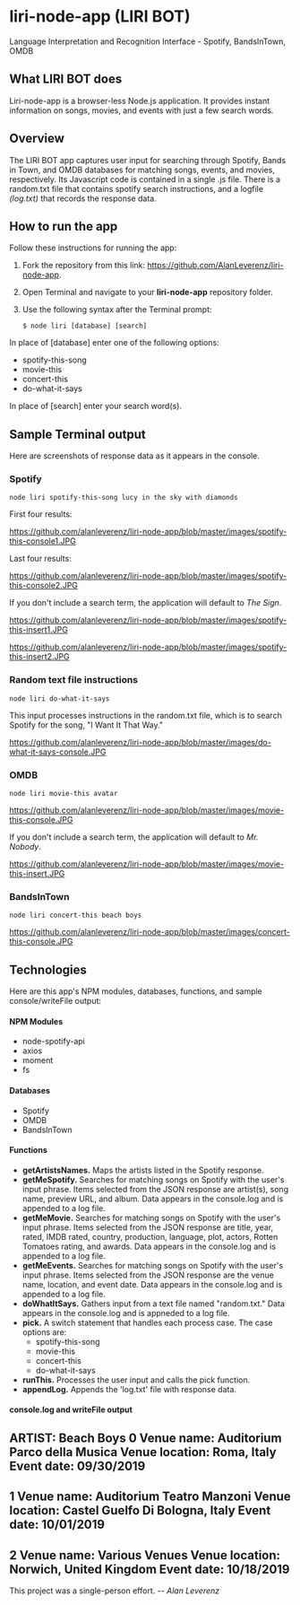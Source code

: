# liri-node-app (LIRI BOT)
Language Interpretation and Recognition Interface - Spotify, BandsInTown, OMDB

## What LIRI BOT does
Liri-node-app is a browser-less Node.js application. It provides instant information on songs, movies, and events with just a few search words.

## Overview
The LIRI BOT app captures user input for searching through Spotify, Bands in Town, and OMDB databases for matching songs, events, and movies, respectively. Its Javascript code is contained in a single .js file. There is a random.txt file that contains spotify search instructions, and a logfile *(log.txt)* that records the response data. 

## How to run the app
Follow these instructions for running the app:
1. Fork the repository from this link: https://github.com/AlanLeverenz/liri-node-app.
1. Open Terminal and navigate to your __liri-node-app__ repository folder.
1. Use the following syntax after the Terminal prompt:

    `$ node liri [database] [search]`

In place of [database] enter one of the following options:
* spotify-this-song
* movie-this
* concert-this
* do-what-it-says

In place of [search] enter your search word(s).

## Sample Terminal output
Here are screenshots of response data as it appears in the console.

### Spotify

`node liri spotify-this-song lucy in the sky with diamonds`

First four results:

https://github.com/alanleverenz/liri-node-app/blob/master/images/spotify-this-console1.JPG

Last four results:

https://github.com/alanleverenz/liri-node-app/blob/master/images/spotify-this-console2.JPG

If you don't include a search term, the application will default to *The Sign*.

https://github.com/alanleverenz/liri-node-app/blob/master/images/spotify-this-insert1.JPG

https://github.com/alanleverenz/liri-node-app/blob/master/images/spotify-this-insert2.JPG

### Random text file instructions

`node liri do-what-it-says`

This input processes instructions in the random.txt file, which is to search Spotify for the song, "I Want It That Way."

https://github.com/alanleverenz/liri-node-app/blob/master/images/do-what-it-says-console.JPG

### OMDB

`node liri movie-this avatar`

https://github.com/alanleverenz/liri-node-app/blob/master/images/movie-this-console.JPG

If you don't include a search term, the application will default to *Mr. Nobody*.

https://github.com/alanleverenz/liri-node-app/blob/master/images/movie-this-insert.JPG

### BandsInTown

`node liri concert-this beach boys`

https://github.com/alanleverenz/liri-node-app/blob/master/images/concert-this-console.JPG


## Technologies
Here are this app's NPM modules, databases, functions, and sample console/writeFile output:

#### NPM Modules
* node-spotify-api
* axios
* moment
* fs

#### Databases
* Spotify
* OMDB
* BandsInTown

#### Functions
* __getArtistsNames.__ Maps the artists listed in the Spotify response.
* __getMeSpotify.__ Searches for matching songs on Spotify with the user's input phrase. Items selected from the JSON response are artist(s), song name, preview URL, and album. Data appears in the console.log and is appended to a log file.
* __getMeMovie.__ Searches for matching songs on Spotify with the user's input phrase. Items selected from the JSON response are title, year, rated, IMDB rated, country, production, language, plot, actors, Rotten Tomatoes rating, and awards. Data appears in the console.log and is appended to a log file.
* __getMeEvents.__ Searches for matching songs on Spotify with the user's input phrase. Items selected from the JSON response are the venue name, location, and event date. Data appears in the console.log and is appended to a log file.
* __doWhatItSays.__ Gathers input from a text file named "random.txt." Data appears in the console.log and is appneded to a log file.
* __pick.__ A switch statement that handles each process case. The case options are: 
    * spotify-this-song
    * movie-this
    * concert-this
    * do-what-it-says
* __runThis.__ Processes the user input and calls the pick function.
* __appendLog.__ Appends the 'log.txt' file with response data.

#### console.log and writeFile output

ARTIST: Beach Boys
0
Venue name: Auditorium Parco della Musica
Venue location: Roma, Italy
Event date: 09/30/2019
-----------------------------------
1
Venue name: Auditorium Teatro Manzoni
Venue location: Castel Guelfo Di Bologna, Italy
Event date: 10/01/2019
-----------------------------------
2
Venue name: Various Venues
Venue location: Norwich, United Kingdom
Event date: 10/18/2019
-----------------------------------

This project was a single-person effort. -- *Alan Leverenz*

